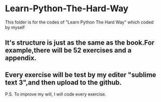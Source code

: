 # Learn-Python-The-Hard-Way
This folder is for the codes of "Learn Python The Hard Way" which coded by myself
## It's structure is just as the same as the book.For example,there will be 52 exercises and a appendix.
## Every exercise will be test by my editer "sublime text 3",and then upload to the github.
P.S. To improve my will, I will code every exercise.

